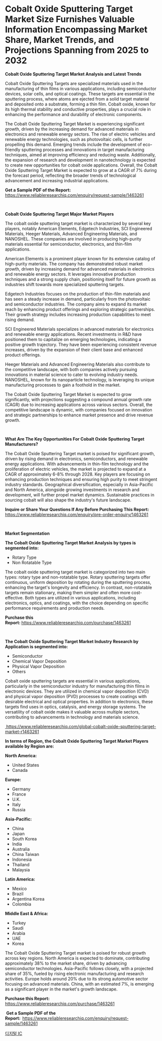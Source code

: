 <p><h1>Cobalt Oxide Sputtering Target Market Size Furnishes Valuable Information Encompassing Market Share, Market Trends, and Projections Spanning from 2025 to 2032</h1></p><p><strong>Cobalt Oxide Sputtering Target Market Analysis and Latest Trends</strong></p>
<p><p>Cobalt Oxide Sputtering Targets are specialized materials used in the manufacturing of thin films in various applications, including semiconductor devices, solar cells, and optical coatings. These targets are essential in the sputtering process, where atoms are ejected from a solid target material and deposited onto a substrate, forming a thin film. Cobalt oxide, known for its high thermal stability and conductive properties, plays a crucial role in enhancing the performance and durability of electronic components.</p><p>The Cobalt Oxide Sputtering Target Market is experiencing significant growth, driven by the increasing demand for advanced materials in electronics and renewable energy sectors. The rise of electric vehicles and renewable energy technologies, such as photovoltaic cells, is further propelling this demand. Emerging trends include the development of eco-friendly sputtering processes and innovations in target manufacturing techniques, aimed at improving efficiency and reducing waste. Additionally, the expansion of research and development in nanotechnology is expected to create new opportunities for cobalt oxide applications. Overall, the Cobalt Oxide Sputtering Target Market is expected to grow at a CAGR of 7% during the forecast period, reflecting the broader trends of technological advancement and increasing industrial applications.</p></p>
<p><strong>Get a Sample PDF of the Report:&nbsp;</strong> <a href="https://www.reliableresearchiq.com/enquiry/request-sample/1463261?utm_campaign=99&utm_medium=2&utm_source=Github&utm_content=ia&utm_term=03022025&utm_id=cobalt-oxide-sputtering-target">https://www.reliableresearchiq.com/enquiry/request-sample/1463261</a></p>
<p>&nbsp;</p>
<p><strong>Cobalt Oxide Sputtering Target Major Market Players</strong></p>
<p><p>The cobalt oxide sputtering target market is characterized by several key players, notably American Elements, Edgetech Industries, SCI Engineered Materials, Heeger Materials, Advanced Engineering Materials, and NANOSHEL. These companies are involved in producing high-purity materials essential for semiconductor, electronics, and thin-film applications.</p><p>American Elements is a prominent player known for its extensive catalog of high-purity materials. The company has demonstrated robust market growth, driven by increasing demand for advanced materials in electronics and renewable energy sectors. It leverages innovative production techniques and a strong supply chain, positioning itself for future growth as industries shift towards more specialized sputtering targets.</p><p>Edgetech Industries focuses on the production of thin-film materials and has seen a steady increase in demand, particularly from the photovoltaic and semiconductor industries. The company aims to expand its market reach by enhancing product offerings and exploring strategic partnerships. Their growth strategy includes increasing production capabilities to meet rising demand.</p><p>SCI Engineered Materials specializes in advanced materials for electronics and renewable energy applications. Recent investments in R&D have positioned them to capitalize on emerging technologies, indicating a positive growth trajectory. They have been experiencing consistent revenue increases, driven by the expansion of their client base and enhanced product offerings.</p><p>Heeger Materials and Advanced Engineering Materials also contribute to the competitive landscape, with both companies actively pursuing innovations in material science to cater to evolving industry needs. NANOSHEL, known for its nanoparticle technology, is leveraging its unique manufacturing processes to gain a foothold in the market.</p><p>The Cobalt Oxide Sputtering Target Market is expected to grow significantly, with projections suggesting a compound annual growth rate (CAGR) due to increasing applications across various sectors. Overall, the competitive landscape is dynamic, with companies focused on innovation and strategic partnerships to enhance market presence and drive revenue growth.</p></p>
<p>&nbsp;</p>
<p><strong>What Are The Key Opportunities For Cobalt Oxide Sputtering Target Manufacturers?</strong></p>
<p><p>The Cobalt Oxide Sputtering Target market is poised for significant growth, driven by rising demand in electronics, semiconductors, and renewable energy applications. With advancements in thin-film technology and the proliferation of electric vehicles, the market is projected to expand at a CAGR of approximately 6-8% through 2028. Key players are focusing on enhancing production techniques and ensuring high purity to meet stringent industry standards. Geographical diversification, especially in Asia-Pacific and North America, alongside growing investments in research and development, will further propel market dynamics. Sustainable practices in sourcing cobalt will also shape the industry's future landscape.</p></p>
<p><strong>Inquire or Share Your Questions If Any Before Purchasing This Report:</strong> <a href="https://www.reliableresearchiq.com/enquiry/pre-order-enquiry/1463261?utm_campaign=99&utm_medium=2&utm_source=Github&utm_content=ia&utm_term=03022025&utm_id=cobalt-oxide-sputtering-target">https://www.reliableresearchiq.com/enquiry/pre-order-enquiry/1463261</a></p>
<p>&nbsp;</p>
<p><strong>Market Segmentation</strong></p>
<p><strong>The Cobalt Oxide Sputtering Target Market Analysis by types is segmented into:</strong></p>
<p><ul><li>Rotary Type</li><li>Non Rotatable Type</li></ul></p>
<p><p>The cobalt oxide sputtering target market is categorized into two main types: rotary type and non-rotatable type. Rotary sputtering targets offer continuous, uniform deposition by rotating during the sputtering process, enhancing the target's longevity and efficiency. In contrast, non-rotatable targets remain stationary, making them simpler and often more cost-effective. Both types are utilized in various applications, including electronics, optics, and coatings, with the choice depending on specific performance requirements and production needs.</p></p>
<p><strong>Purchase this Report:&nbsp;</strong><a href="https://www.reliableresearchiq.com/purchase/1463261?utm_campaign=99&utm_medium=2&utm_source=Github&utm_content=ia&utm_term=03022025&utm_id=cobalt-oxide-sputtering-target">https://www.reliableresearchiq.com/purchase/1463261</a></p>
<p>&nbsp;</p>
<p><strong>The Cobalt Oxide Sputtering Target Market Industry Research by Application is segmented into:</strong></p>
<p><ul><li>Semiconductor</li><li>Chemical Vapor Deposition</li><li>Physical Vapor Deposition</li><li>Others</li></ul></p>
<p><p>Cobalt oxide sputtering targets are essential in various applications, particularly in the semiconductor industry for manufacturing thin films in electronic devices. They are utilized in chemical vapor deposition (CVD) and physical vapor deposition (PVD) processes to create coatings with desirable electrical and optical properties. In addition to electronics, these targets find uses in optics, catalysis, and energy storage systems. The versatility of cobalt oxide makes it valuable across multiple sectors, contributing to advancements in technology and materials science.</p></p>
<p><a href="https://www.reliableresearchiq.com/global-cobalt-oxide-sputtering-target-market-r1463261?utm_campaign=99&utm_medium=2&utm_source=Github&utm_content=ia&utm_term=03022025&utm_id=cobalt-oxide-sputtering-target">&nbsp;https://www.reliableresearchiq.com/global-cobalt-oxide-sputtering-target-market-r1463261</a></p>
<p><strong>In terms of Region, the Cobalt Oxide Sputtering Target Market Players available by Region are:</strong></p>
<p>
    <p> <strong> North America: </strong>
        <ul>
            <li>United States</li>
            <li>Canada</li>
        </ul>
        </p> 
    <p> <strong> Europe: </strong>
        <ul>
            <li>Germany</li>
            <li>France</li>
            <li>U.K.</li>
            <li>Italy</li>
            <li>Russia</li>
        </ul>
        </p> 
    <p> <strong> Asia-Pacific: </strong>
        <ul>
            <li>China</li>
            <li>Japan</li>
            <li>South Korea</li>
            <li>India</li>
            <li>Australia</li>
            <li>China Taiwan</li>
            <li>Indonesia</li>
            <li>Thailand</li>
            <li>Malaysia</li>
        </ul>
        </p> 
    <p> <strong> Latin America: </strong>
        <ul>
            <li>Mexico</li>
            <li>Brazil</li>
            <li>Argentina Korea</li>
            <li>Colombia</li>
        </ul>
        </p> 
    <p> <strong> Middle East & Africa: </strong>
        <ul>
            <li>Turkey</li>
            <li>Saudi</li>
            <li>Arabia</li>
            <li>UAE</li>
            <li>Korea</li>
        </ul>
    </p>
    </p>
<p><p>The Cobalt Oxide Sputtering Target market is poised for robust growth across key regions. North America is expected to dominate, contributing approximately 38% to the market share, driven by advancing semiconductor technologies. Asia-Pacific follows closely, with a projected share of 35%, fueled by rising electronic manufacturing and research activities. Europe holds around 20% due to its strong automotive sector focusing on advanced materials. China, with an estimated 7%, is emerging as a significant player in the market's growth landscape.</p></p>
<p><strong>Purchase this Report: </strong><a href="https://www.reliableresearchiq.com/purchase/1463261?utm_campaign=99&utm_medium=2&utm_source=Github&utm_content=ia&utm_term=03022025&utm_id=cobalt-oxide-sputtering-target">https://www.reliableresearchiq.com/purchase/1463261</a></p>
<p>&nbsp;<strong>Get a Sample PDF of the Report:&nbsp;&nbsp;</strong><a href="https://www.reliableresearchiq.com/enquiry/request-sample/1463261?utm_campaign=99&utm_medium=2&utm_source=Github&utm_content=ia&utm_term=03022025&utm_id=cobalt-oxide-sputtering-target">https://www.reliableresearchiq.com/enquiry/request-sample/1463261</a></p>
<p><strong></strong></p>
<p><p><a href="https://github.com/sougarounis/Market-Research-Report-List-6/blob/main/499675035258.md?utm_campaign=99&utm_medium=2&utm_source=Github&utm_content=ia&utm_term=03022025&utm_id=cobalt-oxide-sputtering-target">디지털 IC</a></p></p>